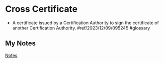 # Cross Certificate
- A certificate issued by a Certification Authority to sign the certificate of another Certification Authority. #ref/2023/12/09/095245 #glossary 
## My Notes
[Notes](mynotes/cross-certificate-notes.md)
